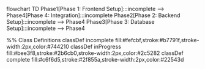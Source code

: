 flowchart TD
  Phase1[Phase 1: Frontend Setup]:::incomplete --> Phase4[Phase 4: Integration]:::incomplete
  Phase2[Phase 2: Backend Setup]:::incomplete --> Phase4
  Phase3[Phase 3: Database Setup]:::incomplete --> Phase4

  %% Class Definitions
  classDef incomplete fill:#fefcbf,stroke:#b7791f,stroke-width:2px,color:#744210
  classDef inProgress fill:#bee3f8,stroke:#2b6cb0,stroke-width:2px,color:#2c5282
  classDef complete fill:#c6f6d5,stroke:#2f855a,stroke-width:2px,color:#22543d 